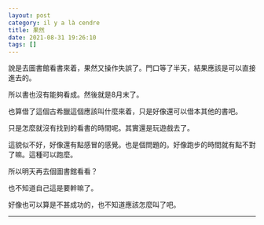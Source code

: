 ```yaml
---
layout: post
category: il y a là cendre
title: 果然
date: 2021-08-31 19:26:10
tags: []
---
```


說是去圖書館看書來着，果然又操作失誤了。門口等了半天，結果應該是可以直接進去的。

所以書也沒有能夠看成。然後就是8月末了。

也算借了這個古希臘這個應該叫什麼來着，只是好像還可以借本其他的書吧。

只是怎麼就沒有找到的看書的時間呢。其實還是玩遊戲去了。

這貌似不好，好像還有點感冒的感覺。也是個問題的。好像跑步的時間就有點不對了嘛。這種可以跑麼。

所以明天再去個圖書館看看？

也不知道自己這是要幹嘛了。

好像也可以算是不甚成功的，也不知道應該怎麼叫了吧。


------





